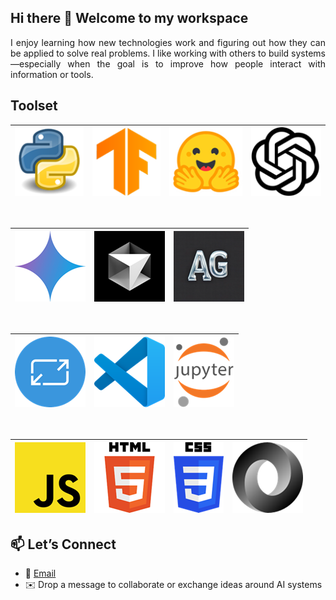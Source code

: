 ## Hi there 👋 Welcome to my workspace
<div align="justify">
I enjoy learning how new technologies work and figuring out how they can be applied to solve real problems. I like working with others to build systems—especially when the goal is to improve how people interact with information or tools.
</div>

## Toolset

<div align="center">

| [![Python](1.png)](https://www.python.org/) | [![TF](2.png)](https://www.tensorflow.org/) | [![HF](3.png)](https://huggingface.co/) | [![OpenAI](4.png)](https://openai.com/) |
|------------------------|------------------------|------------------------|------------------------|
</div>
<br> 

<div align="center">

|[![Gemini](5.png)](https://gemini.google.com/app) | [![Cursor](6.png)](https://cursor.com/) | [![Cursor](7.png)](https://microsoft.github.io/autogen/stable/)
|------------------------|------------------------|------------------------|
</div>
<br> 

<div align="center">

| [![AdaptiveCards](8.png)](https://adaptivecards.microsoft.com/) | [![VSCode](9.png)](https://code.visualstudio.com/docs) | [![Jupyter](10.png)](https://docs.jupyter.org/en/latest/)
|------------------------|------------------------|------------------------|
</div>
<br>

<div align="center">

| [![JS](11.png)](https://developer.mozilla.org/en-US/docs/Web/JavaScript) | [![HTML](12.png)](https://developer.mozilla.org/en-US/docs/Web/HTML) | [![CSS](13.png)](https://developer.mozilla.org/en-US/docs/Web/CSS) | [![JSON](14.png)](https://www.json.org/json-en.html)
|------------------------|------------------------|------------------------|------------------------|
</div>

## 📫 Let’s Connect
- 💼 [Email](shwatgal@gmail.com)
- ✉️ Drop a message to collaborate or exchange ideas around AI systems

<!--
**shtgl/shtgl** is a ✨ _special_ ✨ repository because its `README.md` (this file) appears on your GitHub profile.

Here are some ideas to get you started:

- 🔭 I’m currently working on ...
- 🌱 I’m currently learning ...
- 👯 I’m looking to collaborate on ...
- 🤔 I’m looking for help with ...
- 💬 Ask me about ...
- 📫 How to reach me: ...
- 😄 Pronouns: ...
- ⚡ Fun fact: ...
-->
